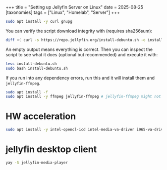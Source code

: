 +++
title = "Setting up Jellyfin Server on Linux"
date = 2025-08-25
[taxonomies]
tags = ["Linux", "Homelab", "Server"]
+++
```sh
sudo apt install -y curl gnupg
```
You can verify the script download integrity with (requires sha256sum):
```sh
diff <( curl -s https://repo.jellyfin.org/install-debuntu.sh -o install-debuntu.sh; sha256sum install-debuntu.sh ) <( curl -s https://repo.jellyfin.org/install-debuntu.sh.sha256sum )
```
An empty output means everything is correct. Then you can inspect the script to see what it does (optional but recommended) and execute it with:
```sh
less install-debuntu.sh
sudo bash install-debuntu.sh
```

If you run into any dependency errors, run this and it will install them and `jellyfin-ffmpeg`.

```sh
sudo apt install -f
sudo apt install -y ffmpeg jellyfin-ffmpeg # jellyfin-ffmpeg might not be available and youi might have to install jellyfin-ffmpeg6 or jellyfin-ffmpeg5. I installed jellyfin-ffmpeg5.
```

# HW acceleration

```sh
sudo apt install -y intel-opencl-icd intel-media-va-driver i965-va-driver mesa-opencl-icd
```

# jellyfin desktop client

```sh
yay -S jellyfin-media-player
```
